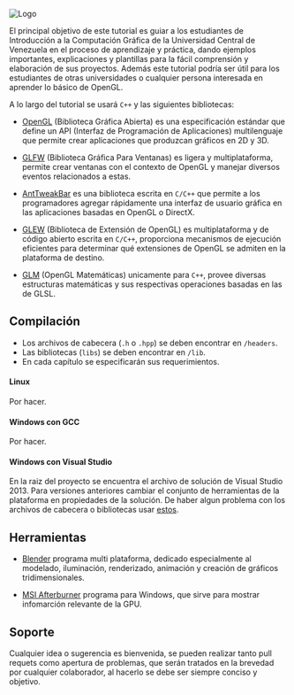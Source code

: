 ![Logo](http://190.169.70.132/wp-content/uploads/2014/06/logo1.jpg)

El principal objetivo de este tutorial es guiar a los estudiantes de Introducción a la Computación Gráfica de la Universidad Central de Venezuela en el proceso de aprendizaje y práctica, dando ejemplos importantes, explicaciones y plantillas para la fácil comprensión y elaboración de sus proyectos. Además este tutorial podría ser útil para los estudiantes de otras universidades o cualquier persona interesada en aprender lo básico de OpenGL.

A lo largo del tutorial se usará `C++` y las siguientes bibliotecas: 
* [OpenGL](https://www.khronos.org/opengl/) (Biblioteca Gráfica Abierta) es una especificación estándar que define un API (Interfaz de Programación de Aplicaciones) multilenguaje que permite crear aplicaciones que produzcan gráficos en 2D y 3D.

* [GLFW](http://www.glfw.org/) (Biblioteca Gráfica Para Ventanas) es ligera y multiplataforma, permite crear ventanas con el contexto de OpenGL y manejar diversos eventos relacionados a estas.

* [AntTweakBar](http://anttweakbar.sourceforge.net/doc/) es una biblioteca escrita en `C/C++` que permite a los programadores agregar rápidamente una interfaz de usuario gráfica en las aplicaciones basadas en OpenGL o DirectX.

* [GLEW](http://glew.sourceforge.net/) (Biblioteca de Extensión de OpenGL) es multiplataforma y de código abierto escrita en `C/C++`, proporciona mecanismos de ejecución eficientes para determinar qué extensiones de OpenGL se admiten en la plataforma de destino.

* [GLM](http://glm.g-truc.net/0.9.6/index.html) (OpenGL Matemáticas) unicamente para  `C++`, provee diversas estructuras matemáticas y sus respectivas operaciones basadas en las de GLSL.

## Compilación
* Los archivos de cabecera (`.h` o `.hpp`) se deben encontrar en `/headers`.
* Las bibliotecas (`libs`) se deben encontrar en `/lib`.
* En cada capítulo se especificarán sus requerimientos. 

#### Linux
Por hacer.

#### Windows con GCC
Por hacer.

#### Windows con Visual Studio
En la raiz del proyecto se encuentra el archivo de solución de Visual Studio 2013. Para versiones anteriores cambiar el conjunto de herramientas de la plataforma en propiedades de la solución. De haber algun problema con los archivos de cabecera o bibliotecas usar [estos](https://www.dropbox.com/s/vvvodmwir219zg6/etc.zip?dl=0).

## Herramientas
* [Blender](http://www.blender.org/) programa multi plataforma, dedicado especialmente al modelado, iluminación, renderizado, animación y creación de gráficos tridimensionales.

* [MSI Afterburner](http://gaming.msi.com/features/afterburner) programa para Windows, que sirve para mostrar infomarción relevante de la GPU.

## Soporte
Cualquier idea o sugerencia es bienvenida, se pueden realizar tanto pull requets como apertura de problemas, que serán tratados en la brevedad por cualquier colaborador, al hacerlo se debe ser siempre conciso y objetivo.
